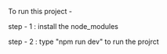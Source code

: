 To run this project - 

step - 1 : install the node_modules

step - 2 : type "npm run dev" to run the projrct